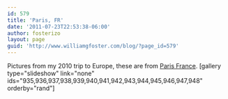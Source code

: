 ```yaml
---
id: 579
title: 'Paris, FR'
date: '2011-07-23T22:53:38-06:00'
author: fosterizo
layout: page
guid: 'http://www.williamgfoster.com/blog/?page_id=579'
---
```


Pictures from my 2010 trip to Europe, these are from <a href="http://en.wikipedia.org/wiki/Paris">Paris France</a>.
[gallery type="slideshow" link="none" ids="935,936,937,938,939,940,941,942,943,944,945,946,947,948" orderby="rand"]